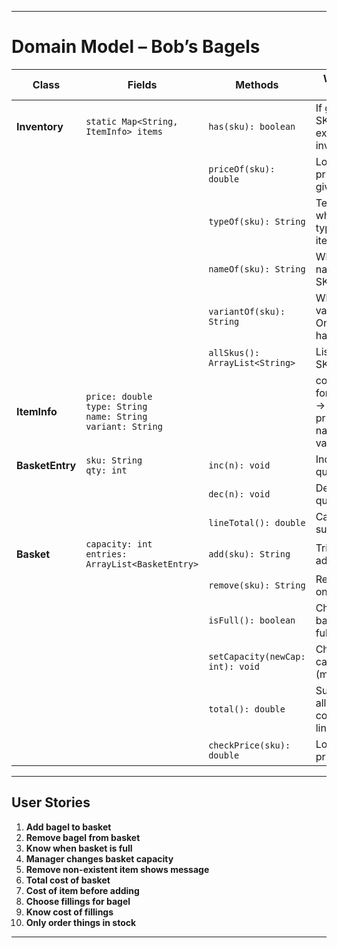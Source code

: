 
---
# Domain Model – Bob’s Bagels

| Class | Fields                                                        | Methods                          | What it does                                     | Return values     |
|--|----------------------------------------------------------------|----------------------------------|--------------------------------------------------|-------------------|
| **Inventory** | `static Map<String, ItemInfo> items`                           | `has(sku): boolean`              | If given SKU exists in inventory                 | `true` otherwise `false` if not exist |
|  |                               | `priceOf(sku): double`           | Looks up price of given SKU                      | `double`          |
|  |                               | `typeOf(sku): String`            | Tells which type of item                         | `String`          |
|  |                               | `nameOf(sku): String`            | Which name the SKU has                           | `String`          |
|  |                               | `variantOf(sku): String`         | Which variant --> Onion, ham, latte              | `String`          |
|  |                               | `allSkus(): ArrayList<String>`   | List all SKU                                     |  `ArrayList<String>` |
| **ItemInfo**  | `price: double`<br>`type: String`<br>`name: String`<br>`variant: String`    |                                  | container for SKU --> type, price, name, variant |                |
| **BasketEntry** | `sku: String`<br>`qty: int`                                                | `inc(n): void`                   | Increases quantity                               | `void`         |
|  |                                                 | `dec(n): void`                   | Decreases quanitiy                               | `void`         |
|  |                                             | `lineTotal(): double`            | Calculate sum                                    | `double`       |
| **Basket**    | `capacity: int`<br>`entries: ArrayList<BasketEntry>`                        | `add(sku): String`               | Tries to add item                                | `String` |
|     |                          | `remove(sku): String`            | Removes one item                                 | `String` |
|     |                         | `isFull(): boolean`              | Check if basket is full                          |  `boolean` |
|     |                         | `setCapacity(newCap: int): void` | Change capacity (manager)                        |  `void` |
|     |                         | `total(): double`                | Sums up all the cost (call linetotal())          | `void` |
|     |                         | `checkPrice(sku): double`        | Looks up price                                   |`double` |





---

## User Stories

1. **Add bagel to basket**
2. **Remove bagel from basket**
3. **Know when basket is full**
4. **Manager changes basket capacity**
5. **Remove non-existent item shows message**
6. **Total cost of basket**
7. **Cost of item before adding**
8. **Choose fillings for bagel**
9. **Know cost of fillings**
10. **Only order things in stock**

---
